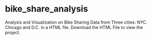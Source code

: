 # bike_share_analysis
Analysis and Visualization on Bike Sharing Data from Three cities: NYC. Chicago and D.C. in a HTML file.
Download the HTML File to view the project.


